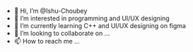 - 👋 Hi, I’m @Ishu-Choubey
- 👀 I’m interested in programming and UI/UX designing
- 🌱 I’m currently learning C++ and UI/UX designing on figma
- 💞️ I’m looking to collaborate on ...
- 📫 How to reach me ...

<!---
Ishu-Choubey/Ishu-Choubey is a ✨ special ✨ repository because its `README.md` (this file) appears on your GitHub profile.
You can click the Preview link to take a look at your changes.
--->
